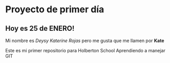 # Proyecto de primer día
## Hoy es 25 de ENERO!
Mi nombre es *Deysy Katerine Rojas* pero me gusta que me llamen por **Kate**

Este es mi primer repositorio para Holberton School
Aprendiendo a manejar GIT